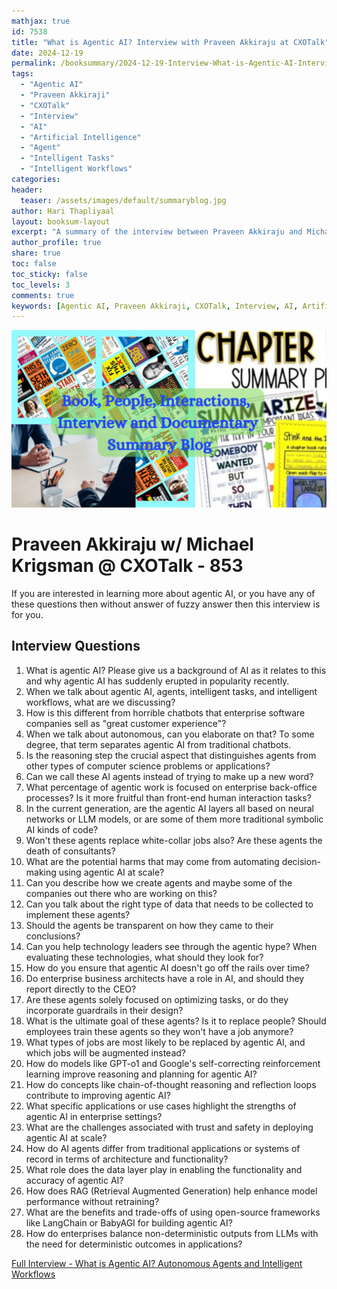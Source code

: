 ```yaml
---
mathjax: true
id: 7538
title: "What is Agentic AI? Interview with Praveen Akkiraju at CXOTalk"
date: 2024-12-19
permalink: /booksummary/2024-12-19-Interview-What-is-Agentic-AI-Interview-Praveen-Akkiraji-at-CXOTalk
tags:
  - "Agentic AI"
  - "Praveen Akkiraji"
  - "CXOTalk"
  - "Interview"
  - "AI"
  - "Artificial Intelligence"
  - "Agent"
  - "Intelligent Tasks"
  - "Intelligent Workflows"
categories:
header:
  teaser: /assets/images/default/summaryblog.jpg
author: Hari Thapliyaal
layout: booksum-layout
excerpt: "A summary of the interview between Praveen Akkiraju and Michael Krigsman on CXOTalk, discussing Agentic AI, its current state, and its potential future applications. "
author_profile: true
share: true
toc: false
toc_sticky: false
toc_levels: 3
comments: true
keywords: [Agentic AI, Praveen Akkiraji, CXOTalk, Interview, AI, Artificial Intelligence, Agent, Intelligent Tasks, Intelligent Workflows]
---
```


![What is Agentic AI? Interview with Praveen Akkiraju at CXOTalk](/assets/images/default/summaryblog.jpg)

# Praveen Akkiraju w/ Michael Krigsman @ CXOTalk - 853

If you are interested in learning more about agentic AI, or you have any of these questions then without answer of fuzzy answer then this interview is for you.

## Interview Questions
    
1. What is agentic AI? Please give us a background of AI as it relates to this and why agentic AI has suddenly erupted in popularity recently.
1. When we talk about agentic AI, agents, intelligent tasks, and intelligent workflows, what are we discussing?
1. How is this different from horrible chatbots that enterprise software companies sell as "great customer experience"?
1. When we talk about autonomous, can you elaborate on that? To some degree, that term separates agentic AI from traditional chatbots.
1. Is the reasoning step the crucial aspect that distinguishes agents from other types of computer science problems or applications?
1. Can we call these AI agents instead of trying to make up a new word?
1. What percentage of agentic work is focused on enterprise back-office processes? Is it more fruitful than front-end human interaction tasks?
1. In the current generation, are the agentic AI layers all based on neural networks or LLM models, or are some of them more traditional symbolic AI kinds of code?
1. Won't these agents replace white-collar jobs also? Are these agents the death of consultants?
1. What are the potential harms that may come from automating decision-making using agentic AI at scale?
1. Can you describe how we create agents and maybe some of the companies out there who are working on this?
1. Can you talk about the right type of data that needs to be collected to implement these agents?
1. Should the agents be transparent on how they came to their conclusions?
1. Can you help technology leaders see through the agentic hype? When evaluating these technologies, what should they look for?
1. How do you ensure that agentic AI doesn't go off the rails over time?
1. Do enterprise business architects have a role in AI, and should they report directly to the CEO?
1. Are these agents solely focused on optimizing tasks, or do they incorporate guardrails in their design?
1. What is the ultimate goal of these agents? Is it to replace people? Should employees train these agents so they won't have a job anymore?
1. What types of jobs are most likely to be replaced by agentic AI, and which jobs will be augmented instead?
1. How do models like GPT-o1 and Google's self-correcting reinforcement learning improve reasoning and planning for agentic AI?
1. How do concepts like chain-of-thought reasoning and reflection loops contribute to improving agentic AI?
1. What specific applications or use cases highlight the strengths of agentic AI in enterprise settings?
1. What are the challenges associated with trust and safety in deploying agentic AI at scale?
1. How do AI agents differ from traditional applications or systems of record in terms of architecture and functionality?
1. What role does the data layer play in enabling the functionality and accuracy of agentic AI?
1. How does RAG (Retrieval Augmented Generation) help enhance model performance without retraining?
1. What are the benefits and trade-offs of using open-source frameworks like LangChain or BabyAGI for building agentic AI?
1. How do enterprises balance non-deterministic outputs from LLMs with the need for deterministic outcomes in applications?


[Full Interview - What is Agentic AI? Autonomous Agents and Intelligent Workflows](https://www.youtube.com/watch?v=yTEB3j8tmM8)
